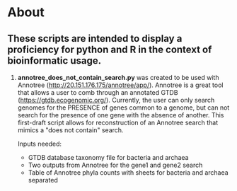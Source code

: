 # About
## These scripts are intended to display a proficiency for python and R in the context of bioinformatic usage. 

1. **annotree_does_not_contain_search.py** was created to be used with Annotree (http://20.151.176.175/annotree/app/). 
Annotree is a great tool that allows a user to comb through an annotated GTDB (https://gtdb.ecogenomic.org/). Currently, the user can only search genomes for the PRESENCE of genes common to a genome, but can not search for the presence of one gene with the absence of another. This first-draft script allows for reconstruction of an Annotree search that mimics a "does not contain" search.

   Inputs needed:
     *  GTDB database taxonomy file for bacteria and archaea
     *  Two outputs from Annotree for the gene1 and gene2 search
     *  Table of Annotree phyla counts with sheets for bacteria and archaea separated
